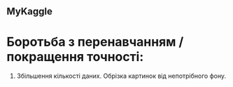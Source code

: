 ## MyKaggle

# Боротьба з перенавчанням / покращення точності:
1) Збільшення кількості даних. Обрізка картинок від непотрібного фону.
